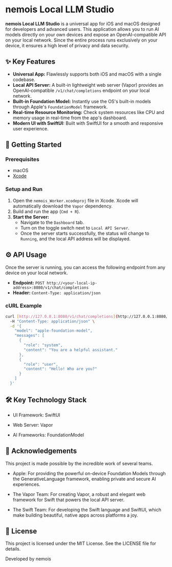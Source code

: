 # nemois Local LLM Studio

**nemois Local LLM Studio** is a universal app for iOS and macOS designed for developers and advanced users. This application allows you to run AI models directly on your own devices and expose an OpenAI-compatible API on your local network. Since the entire process runs exclusively on your device, it ensures a high level of privacy and data security.

## ✨ Key Features

- **Universal App:** Flawlessly supports both iOS and macOS with a single codebase.
- **Local API Server:** A built-in lightweight web server (Vapor) provides an OpenAI-compatible `/v1/chat/completions` endpoint on your local network.
- **Built-in Foundation Model:** Instantly use the OS's built-in models through Apple's `FoundationModel` framework.
- **Real-time Resource Monitoring:** Check system resources like CPU and memory usage in real-time from the app's dashboard.
- **Modern UI with SwiftUI:** Built with SwiftUI for a smooth and responsive user experience.

## 🚀 Getting Started

### Prerequisites

- macOS
- [Xcode](https://developer.apple.com/xcode/)

### Setup and Run

1.  Open the `nemois_Worker.xcodeproj` file in Xcode. Xcode will automatically download the `Vapor` dependency.
2.  Build and run the app (`Cmd + R`).
3.  **Start the Server:**
    - Navigate to the `Dashboard` tab.
    - Turn on the toggle switch next to `Local API Server`.
    - Once the server starts successfully, the status will change to `Running`, and the local API address will be displayed.

## ⚙️ API Usage

Once the server is running, you can access the following endpoint from any device on your local network.

- **Endpoint:** `POST http://<your-local-ip-address>:8080/v1/chat/completions`
- **Header:** `Content-Type: application/json`

### cURL Example

```bash
curl [http://127.0.0.1:8080/v1/chat/completions](http://127.0.0.1:8080/v1/chat/completions) \
  -H "Content-Type: application/json" \
  -d '{
    "model": "apple-foundation-model",
    "messages": [
      {
        "role": "system",
        "content": "You are a helpful assistant."
      },
      {
        "role": "user",
        "content": "Hello! Who are you?"
      }
    ]
  }'
```
  
## 🛠️ Key Technology Stack

- UI Framework: SwiftUI

- Web Server: Vapor

- AI Frameworks: FoundationModel

## 🙏 Acknowledgements

This project is made possible by the incredible work of several teams.

- Apple: For providing the powerful on-device Foundation Models through the GenerativeLanguage framework, enabling private and secure AI experiences.

- The Vapor Team: For creating Vapor, a robust and elegant web framework for Swift that powers the local API server.

- The Swift Team: For developing the Swift language and SwiftUI, which make building beautiful, native apps across platforms a joy.

## 📄 License

This project is licensed under the MIT License. See the LICENSE file for details.

Developed by nemois
